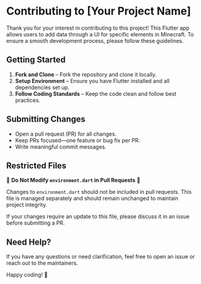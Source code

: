 # Contributing to [Your Project Name]

Thank you for your interest in contributing to this project! 
This Flutter app allows users to add data through a UI for specific elements in Minecraft. 
To ensure a smooth development process, please follow these guidelines.

## Getting Started

1. **Fork and Clone** – Fork the repository and clone it locally.
2. **Setup Environment** – Ensure you have Flutter installed and all dependencies set up.
3. **Follow Coding Standards** – Keep the code clean and follow best practices.

## Submitting Changes

- Open a pull request (PR) for all changes.
- Keep PRs focused—one feature or bug fix per PR.
- Write meaningful commit messages.

## Restricted Files

🚨 **Do Not Modify `environment.dart` in Pull Requests** 🚨  

Changes to `environment.dart` should not be included in pull requests. 
This file is managed separately and should remain unchanged to maintain project integrity.

If your changes require an update to this file, please discuss it in an issue before submitting a PR.

## Need Help?

If you have any questions or need clarification, feel free to open an issue or reach out to the maintainers.

Happy coding! 🚀  
